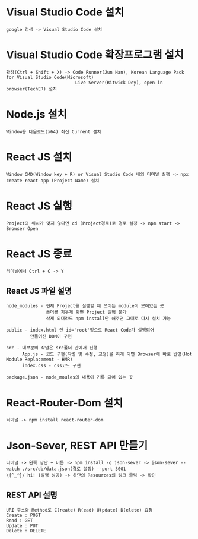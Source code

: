 # Visual Studio Code 설치 #
    google 검색 -> Visual Studio Code 설치

# Visual Studio Code 확장프로그램 설치 #
    확장(Ctrl + Shift + X) -> Code Runner(Jun Han), Korean Language Pack for Visual Studio Code(Microsoft)
                              Live Server(Ritwick Dey), open in browser(TechER) 설치

# Node.js 설치 #
    Window용 다운로드(x64) 최신 Current 설치

# React JS 설치 #
    Window CMD(Window key + R) or Visual Studio Code 내의 터미널 실행 -> npx create-react-app (Project Name) 설치

# React JS 실행 #
    Project의 위치가 맞지 않다면 cd (Project경로)로 경로 설정 -> npm start -> Browser Open
    
# React JS 종료 #
    터미널에서 Ctrl + C -> Y

## React JS 파일 설명 ##
    node_modules - 현재 Project를 실행할 때 쓰이는 module이 모여있는 곳
                   폴더를 지우게 되면 Project 실행 불가
                   삭제 되더라도 npm install만 해주면 그대로 다시 설치 가능

    public - index.html 안 id='root'밑으로 React Code가 실행되어
             만들어진 DOM이 구현

    src - 대부분의 작업은 src폴더 안에서 진행
          App.js - 코드 구현(작성 및 수정, 교정)을 하게 되면 Browser에 바로 반영(Hot Module Replacement - HMR)
          index.css - css코드 구현

    package.json - node_moules의 내용이 기록 되어 있는 곳

# React-Router-Dom 설치 #
    터미널 -> npm install react-router-dom

# Json-Sever, REST API 만들기 #
    터미널 -> 왼쪽 상단 + 버튼 -> npm install -g json-sever -> json-sever --watch ./src/db/data.json(경로 설정) --port 3001
    \{^_^}/ hi! (실행 성공) -> 하단의 Resources의 링크 클릭 -> 확인

## REST API 설명 ##
    URI 주소와 Method로 C(reate) R(ead) U(pdate) D(elete) 요청
    Create : POST
    Read : GET
    Update : PUT
    Delete : DELETE
